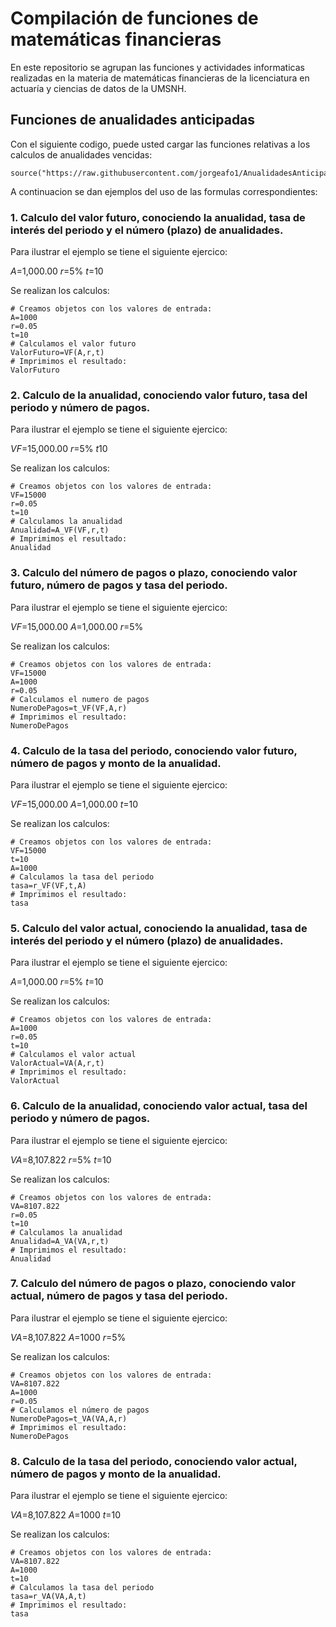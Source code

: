 # Compilación de funciones de matemáticas financieras 

En este repositorio se agrupan las funciones y actividades informaticas realizadas en la materia de matemáticas financieras de la licenciatura en actuaría y ciencias de datos de la UMSNH.

## Funciones de anualidades anticipadas

Con el siguiente codigo, puede usted cargar las funciones relativas a los calculos de anualidades vencidas: 


```{r}
source("https://raw.githubusercontent.com/jorgeafo1/AnualidadesAnticipadas/refs/heads/main/Anualidades%20anticipadas.R")
```

A continuacion se dan ejemplos del uso de las formulas correspondientes:

### 1. Calculo del valor futuro, conociendo la anualidad, tasa de interés del periodo y el número (plazo) de anualidades.

Para ilustrar el ejemplo se tiene el siguiente ejercico:

$A$=1,000.00
$r$=5%
$t$=10

Se realizan los calculos:

```{r}
# Creamos objetos con los valores de entrada:
A=1000
r=0.05
t=10
# Calculamos el valor futuro
ValorFuturo=VF(A,r,t)
# Imprimimos el resultado: 
ValorFuturo
```

### 2. Calculo de la anualidad, conociendo valor futuro, tasa del periodo y número de pagos.

Para ilustrar el ejemplo se tiene el siguiente ejercico:

$VF$=15,000.00
$r$=5%
$t$10

Se realizan los calculos:

```{r}
# Creamos objetos con los valores de entrada:
VF=15000
r=0.05
t=10
# Calculamos la anualidad
Anualidad=A_VF(VF,r,t) 
# Imprimimos el resultado: 
Anualidad
```

### 3. Calculo del número de pagos o plazo, conociendo valor futuro, número de pagos y tasa del periodo.

Para ilustrar el ejemplo se tiene el siguiente ejercico:

$VF$=15,000.00
$A$=1,000.00
$r$=5%

Se realizan los calculos:

```{r}
# Creamos objetos con los valores de entrada:
VF=15000
A=1000
r=0.05
# Calculamos el numero de pagos
NumeroDePagos=t_VF(VF,A,r)
# Imprimimos el resultado: 
NumeroDePagos
```

### 4. Calculo de la tasa del periodo, conociendo valor futuro, número de pagos y monto de la anualidad.


Para ilustrar el ejemplo se tiene el siguiente ejercico:

$VF$=15,000.00
$A$=1,000.00
$t$=10

Se realizan los calculos:

```{r}
# Creamos objetos con los valores de entrada:
VF=15000
t=10
A=1000
# Calculamos la tasa del periodo
tasa=r_VF(VF,t,A)
# Imprimimos el resultado: 
tasa
```

### 5. Calculo del valor actual, conociendo la anualidad, tasa de interés del periodo y el número (plazo) de anualidades.


Para ilustrar el ejemplo se tiene el siguiente ejercico:

$A$=1,000.00
$r$=5%
$t$=10

Se realizan los calculos:

```{r}
# Creamos objetos con los valores de entrada:
A=1000
r=0.05
t=10
# Calculamos el valor actual
ValorActual=VA(A,r,t)
# Imprimimos el resultado: 
ValorActual
```

### 6. Calculo de la anualidad, conociendo valor actual, tasa del periodo y número de pagos.

Para ilustrar el ejemplo se tiene el siguiente ejercico:

$VA$=8,107.822
$r$=5%
$t$=10

Se realizan los calculos:

```{r}
# Creamos objetos con los valores de entrada:
VA=8107.822
r=0.05
t=10
# Calculamos la anualidad
Anualidad=A_VA(VA,r,t)
# Imprimimos el resultado: 
Anualidad
```

### 7. Calculo del número de pagos o plazo, conociendo valor actual, número de pagos y tasa del periodo.

Para ilustrar el ejemplo se tiene el siguiente ejercico:

$VA$=8,107.822
$A$=1000
$r$=5%

Se realizan los calculos:

```{r}
# Creamos objetos con los valores de entrada:
VA=8107.822
A=1000
r=0.05
# Calculamos el número de pagos
NumeroDePagos=t_VA(VA,A,r)
# Imprimimos el resultado: 
NumeroDePagos
```

### 8. Calculo de la tasa del periodo, conociendo valor actual, número de pagos y monto de la anualidad.

Para ilustrar el ejemplo se tiene el siguiente ejercico:

$VA$=8,107.822
$A$=1000
$t$=10

Se realizan los calculos:

```{r}
# Creamos objetos con los valores de entrada:
VA=8107.822
A=1000
t=10
# Calculamos la tasa del periodo
tasa=r_VA(VA,A,t)
# Imprimimos el resultado: 
tasa
```

